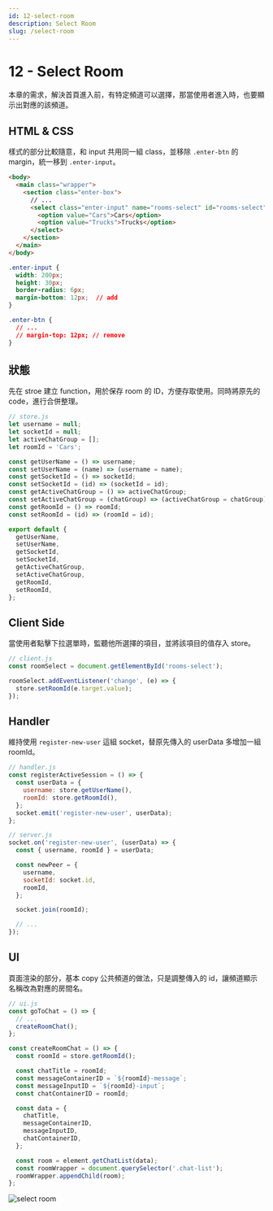 ```yaml
---
id: 12-select-room
description: Select Room
slug: /select-room
---
```


# 12 - Select Room

本章的需求，解決首頁進入前，有特定頻道可以選擇，那當使用者進入時，也要顯示出對應的該頻道。

## HTML & CSS

樣式的部分比較隨意，和 input 共用同一組 class，並移除 `.enter-btn` 的 margin，統一移到 `.enter-input`。

```html
<body>
  <main class="wrapper">
    <section class="enter-box">
      // ...
      <select class="enter-input" name="rooms-select" id="rooms-select">
        <option value="Cars">Cars</option>
        <option value="Trucks">Trucks</option>
      </select>
    </section>
  </main>
</body>
```

```css
.enter-input {
  width: 200px;
  height: 30px;
  border-radius: 6px;
  margin-bottom: 12px;  // add
}

.enter-btn {
  // ...
  // margin-top: 12px; // remove
}
```

## 狀態

先在 stroe 建立 function，用於保存 room 的 ID，方便存取使用。同時將原先的 code，進行合併整理。

```javascript
// store.js
let username = null;
let socketId = null;
let activeChatGroup = [];
let roomId = 'Cars';

const getUserName = () => username;
const setUserName = (name) => (username = name);
const getSocketId = () => socketId;
const setSocketId = (id) => (socketId = id);
const getActiveChatGroup = () => activeChatGroup;
const setActiveChatGroup = (chatGroup) => (activeChatGroup = chatGroup);
const getRoomId = () => roomId;
const setRoomId = (id) => (roomId = id);

export default {
  getUserName,
  setUserName,
  getSocketId,
  setSocketId,
  getActiveChatGroup,
  setActiveChatGroup,
  getRoomId,
  setRoomId,
};
```

## Client Side

當使用者點擊下拉選單時，監聽他所選擇的項目，並將該項目的值存入 store。

```javascript
// client.js
const roomSelect = document.getElementById('rooms-select');

roomSelect.addEventListener('change', (e) => {
  store.setRoomId(e.target.value);
});
```

## Handler

維持使用 `register-new-user` 這組 socket，替原先傳入的 userData 多增加一組 roomId。

```javascript
// handler.js
const registerActiveSession = () => {
  const userData = {
    username: store.getUserName(),
    roomId: store.getRoomId(),
  };
  socket.emit('register-new-user', userData);
};
```

```javascript
// server.js
socket.on('register-new-user', (userData) => {
  const { username, roomId } = userData;

  const newPeer = {
    username,
    socketId: socket.id,
    roomId,
  };

  socket.join(roomId);

  // ...
});
```

## UI

頁面渲染的部分，基本 copy 公共頻道的做法，只是調整傳入的 id，讓頻道顯示名稱改為對應的房間名。

```javascript
// ui.js
const goToChat = () => {
  // ...
  createRoomChat();
};

const createRoomChat = () => {
  const roomId = store.getRoomId();

  const chatTitle = roomId;
  const messageContainerID = `${roomId}-message`;
  const messageInputID = `${roomId}-input`;
  const chatContainerID = roomId;

  const data = {
    chatTitle,
    messageContainerID,
    messageInputID,
    chatContainerID,
  };

  const room = element.getChatList(data);
  const roomWrapper = document.querySelector('.chat-list');
  roomWrapper.appendChild(room);
};
```

![select room](https://i.imgur.com/kq2TljX.gif)
